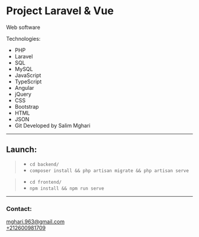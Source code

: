 # Project Laravel & Vue

Web software

Technologies:
- PHP
- Laravel
- SQL
- MySQL
- JavaScript
- TypeScript
- Angular
- jQuery
- CSS
- Bootstrap
- HTML
- JSON
- Git
Developed by Salim Mghari 

---

## Launch:

> - `cd backend/`
> - `composer install && php artisan migrate && php artisan serve`

> - `cd frontend/`
> - `npm install && npm run serve`

---

### Contact:

<mghari.963@gmail.com>  
<a href="call:+212600981709">+212600981709</a>
